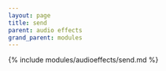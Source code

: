 ```yaml
---
layout: page
title: send
parent: audio effects
grand_parent: modules
---
```


{% include modules/audioeffects/send.md %}
